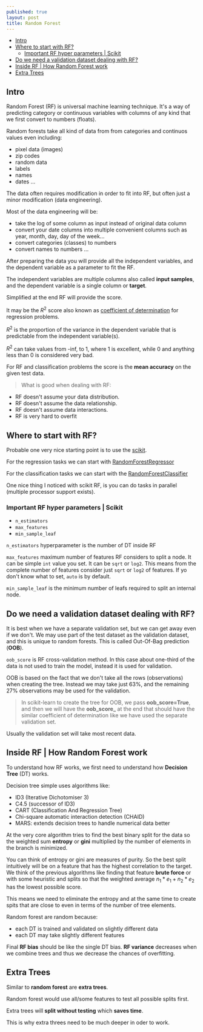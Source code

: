 ```yaml
---
published: true
layout: post
title: Random Forest
---
```

- [Intro](#intro)
- [Where to start with RF?](#where-to-start-with-rf)
  - [Important RF hyper parameters | Scikit](#important-rf-hyper-parameters--scikit)
- [Do we need a validation dataset dealing with RF?](#do-we-need-a-validation-dataset-dealing-with-rf)
- [Inside RF | How Random Forest work](#inside-rf--how-random-forest-work)
- [Extra Trees](#extra-trees)

## Intro

Random Forest (RF) is universal machine learning technique.
It's a way of predicting category or continuous variables with columns of any kind that we first convert to numbers (floats).

Random forests take all kind of data from from categories and continuos values even including: 

* pixel data (images)
* zip codes 
* random data
* labels
* names
* dates ...

The data often requires modification in order to fit into RF, but often just a minor modification (data engineering).

Most of the data engineering will be:

* take the log of some column as input instead of original data column
* convert your date columns into multiple convenient columns such as year, month, day, day of the week...
* convert categories (classes) to numbers 
* convert names to numbers ...

After preparing the data you will provide all the independent variables, and the dependent variable as a parameter to fit the RF.

The independent variables are multiple columns also called <strong>input samples</strong>, and the dependent variable is a single column or <strong>target</strong>. 

Simplified at the end RF will provide the score.

It may be the $R^2$ score also known as [coefficient of determination](https://en.wikipedia.org/wiki/Coefficient_of_determination) for regression problems.

$R^2$ is the proportion of the variance in the dependent variable that is predictable from the independent variable(s).

$R^2$ can take values from -inf, to 1, where 1 is excellent, while 0 and anything less than 0 is considered very bad.

For RF and classification problems the score is the **mean accuracy** on the given test data.

>What is good when dealing with RF:

* RF doesn't assume your data distribution.
* RF doesn't assume the data relationship. 
* RF doesn't assume data interactions.
* RF is very hard to overfit

## Where to start with RF?

Probable one very nice starting point is to use the [scikit](https://scikit-learn.org).

For the regression tasks we can start with [RandomForestRegressor](https://scikit-learn.org/stable/modules/generated/sklearn.ensemble.RandomForestRegressor.html)

For the classification tasks we can start with the [RandomForestClassifier](https://scikit-learn.org/stable/modules/generated/sklearn.ensemble.RandomForestClassifier.html)

One nice thing I noticed with scikit RF, is you can do tasks in parallel (multiple processor support exists).

### Important RF hyper parameters | Scikit 

* `n_estimators` 
* `max_features`
* `min_sample_leaf`


`n_estimators` hyperparameter is the number of DT inside RF

`max_features` maximum number of features RF considers to split a node. It can be simple `int` value you set. It can be `sqrt` or `log2`. This means from the complete number of features consider just `sqrt` or `log2` of features. If yo don't know what to set, `auto` is by default.

`min_sample_leaf` is the minimum number of leafs required to split an internal node.

## Do we need a validation dataset dealing with RF?


It is best when we have a separate validation set, but we can get away even if we don't. We may use part of the test dataset as the validation dataset, and this is unique to random forests. This is called Out-Of-Bag prediction (**OOB**).

`oob_score` is RF cross-validation method. In this case about one-third of the data is not used to train the model, instead it is used for validation.

OOB is based on the fact that we don't take all the rows (observations) when creating the tree. Instead we may take just 63%, and the remaining 27% observations may be used for the validation.

> In scikit-learn to create the tree for OOB, we pass **oob_score=True**, and then we will have the **oob_score_** at the end that should have the similar coefficient of determination like we have used the separate validation set.

Usually the validation set will take most recent data.


## Inside RF | How Random Forest work

To understand how RF works, we first need to understand how **Decision Tree** (DT) works.

Decision tree simple uses algorithms like:

* ID3 (Iterative Dichotomiser 3)
* C4.5 (successor of ID3)
* CART (Classification And Regression Tree)
* Chi-square automatic interaction detection (CHAID)
* MARS: extends decision trees to handle numerical data better

At the very core algorithm tries to find the best binary split for the data so the weighted sum **entropy** or **gini**  multiplied by the number of elements in the branch is minimized.

You can think of entropy or gini are measures of purity. So the best split intuitively will be on a feature that has the highest correlation to the target. We think of the previous algorithms like finding that feature **brute force** or with some heuristic and splits so that the weighted average $n_1*e_1 + n_2*e_2$ has the lowest possible score.

This means we need to eliminate the entropy and at the same time to create spits that are close to even in terms of the number of tree elements.

Random forest are random because:
* each DT is trained and validated on slightly different data
* each DT may take slightly different features 


Final **RF bias** should be like the single DT bias.
**RF variance** decreases when we combine trees and thus we decrease the chances of overfitting.


## Extra Trees

Similar to **random forest** are **extra trees**.

Random forest would use all/some features to test all possible splits first.

Extra trees will **split without testing** which **saves time**.

This is why extra threes need to be much deeper in oder to work.